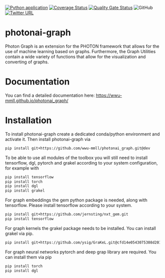 [![Python application](https://github.com/wwu-mmll/photonai_graph/actions/workflows/lintandtest.yml/badge.svg)](https://github.com/wwu-mmll/photonai_graph/actions/workflows/lintandtest.yml)
[![Coverage Status](https://coveralls.io/repos/github/wwu-mmll/photonai_graph/badge.svg?branch=master)](https://coveralls.io/github/wwu-mmll/photonai_graph?branch=master)
[![Quality Gate Status](https://sonarcloud.io/api/project_badges/measure?project=wwu-mmll_photonai_graph&metric=alert_status)](https://sonarcloud.io/summary/new_code?id=wwu-mmll_photonai_graph)
![GitHub](https://img.shields.io/github/license/wwu-mmll/photonai_graph)
[![Twitter URL](https://img.shields.io/twitter/url?style=social&url=https%3A%2F%2Ftwitter.com%2Fwwu_mmll)](https://twitter.com/wwu_mmll)

# photonai-graph
Photon Graph is an extension for the PHOTON framework that allows for the use of machine learning based on graphs. Furthermore, the Graph Utilities contain a wide variety of functions that allow for the visualization and converting of graphs.

# Documentation
You can find a detailed documentation here: https://wwu-mmll.github.io/photonai_graph/

# Installation

To install photonai-graph create a dedicated conda/python environment and activate it. Then install photonai-graph via

```bash
pip install git+https://github.com/wwu-mmll/photonai_graph.git@dev
```

To be able to use all modules of the toolbox you will still need to install tensorflow, dgl, pytorch and grakel according to your system configuration, for example with

```bash
pip install tensorflow
pip install torch
pip install dgl
pip install grakel
```

For graph embeddings the gem python package is needed, along with tensorflow. Please install tensorflow according to your system.

```bash
pip install git+https://github.com/jernsting/nxt_gem.git
pip install tensorflow
```

For graph kernels the grakel package needs to be installed. You can install grakel via pip.

```bash
pip install git+https://github.com/ysig/GraKeL.git@cfd14e0543075308d201327ac778a48643f81095'
```

For graph neural networks pytorch and deep grap library are required. You can install them via pip

```bash
pip install torch
pip install dgl
```


